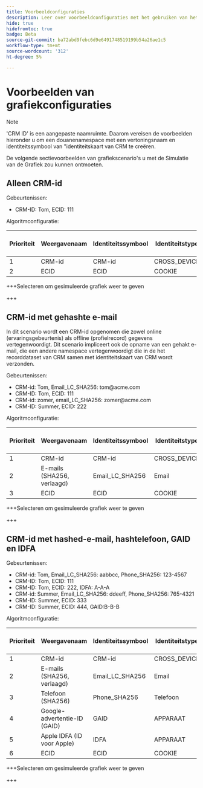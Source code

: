 ```yaml
---
title: Voorbeeldconfiguraties
description: Leer over voorbeeldconfiguraties met het gebruiken van het hulpmiddel van de grafieksimulatie.
hide: true
hidefromtoc: true
badge: Beta
source-git-commit: ba72abd9febc6d9e6491748519199b54a26ae1c5
workflow-type: tm+mt
source-wordcount: '312'
ht-degree: 5%

---
```


# Voorbeelden van grafiekconfiguraties

>[!NOTE]
>
>&#39;CRM ID&#39; is een aangepaste naamruimte. Daarom vereisen de voorbeelden hieronder u om een douanenamespace met een vertoningsnaam en identiteitssymbool van &quot;identiteitskaart van CRM te creëren.

De volgende sectievoorbeelden van grafiekscenario&#39;s u met de Simulatie van de Grafiek zou kunnen ontmoeten.

## Alleen CRM-id

Gebeurtenissen:

* CRM-ID: Tom, ECID: 111

Algoritmconfiguratie:

| Prioriteit | Weergavenaam | Identiteitssymbool | Identiteitstype | Uniek per grafiek |
| ---| --- | --- | --- | --- |
| 1 | CRM-id | CRM-id | CROSS_DEVICE | Ja |
| 2 | ECID | ECID | COOKIE | NEE |

+++Selecteren om gesimuleerde grafiek weer te geven

+++

## CRM-id met gehashte e-mail

In dit scenario wordt een CRM-id opgenomen die zowel online (ervaringsgebeurtenis) als offline (profielrecord) gegevens vertegenwoordigt. Dit scenario impliceert ook de opname van een gehakt e-mail, die een andere namespace vertegenwoordigt die in de het recorddataset van CRM samen met identiteitskaart van CRM wordt verzonden.

Gebeurtenissen:

* CRM-id: Tom, Email_LC_SHA256: tom<span>@acme.com
* CRM-ID: Tom, ECID: 111
* CRM-id: zomer, email_LC_SHA256: zomer<span>@acme.com
* CRM-ID: Summer, ECID: 222

Algoritmconfiguratie:

| Prioriteit | Weergavenaam | Identiteitssymbool | Identiteitstype | Uniek per grafiek |
| ---| --- | --- | --- | --- |
| 1 | CRM-id | CRM-id | CROSS_DEVICE | Ja |
| 2 | E-mails (SHA256, verlaagd) | Email_LC_SHA256 | Email | NEE |
| 3 | ECID | ECID | COOKIE | NEE |

+++Selecteren om gesimuleerde grafiek weer te geven

+++

## CRM-id met hashed-e-mail, hashtelefoon, GAID en IDFA

Gebeurtenissen:

* CRM-id: Tom, Email_LC_SHA256: aabbcc, Phone_SHA256: 123-4567
* CRM-ID: Tom, ECID: 111
* CRM-ID: Tom, ECID: 222, IDFA: A-A-A
* CRM-id: Summer, Email_LC_SHA256: ddeeff, Phone_SHA256: 765-4321
* CRM-ID: Summer, ECID: 333
* CRM-ID: Summer, ECID: 444, GAID:B-B-B

Algoritmconfiguratie:

| Prioriteit | Weergavenaam | Identiteitssymbool | Identiteitstype | Uniek per grafiek |
| ---| --- | --- | --- | --- |
| 1 | CRM-id | CRM-id | CROSS_DEVICE | Ja |
| 2 | E-mails (SHA256, verlaagd) | Email_LC_SHA256 | Email | NEE |
| 3 | Telefoon (SHA256) | Phone_SHA256 | Telefoon | NEE |
| 4 | Google-advertentie-ID (GAID) | GAID | APPARAAT | NEE |
| 5 | Apple IDFA (ID voor Apple) | IDFA | APPARAAT | NEE |
| 6 | ECID | ECID | COOKIE | NEE |

+++Selecteren om gesimuleerde grafiek weer te geven

+++